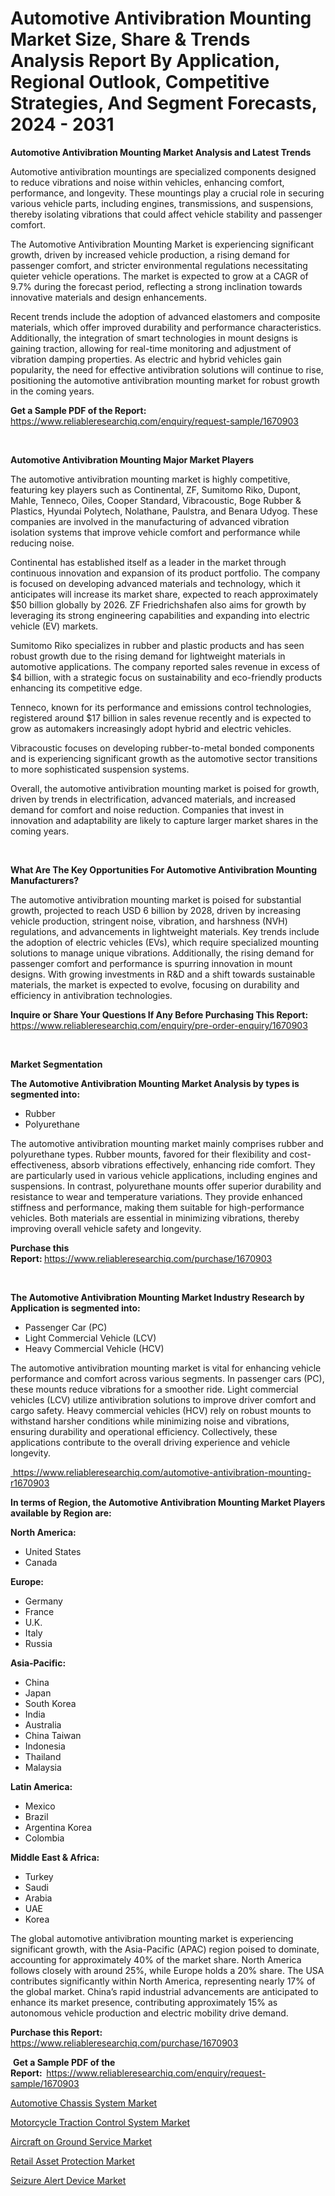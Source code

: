 <p><h1>Automotive Antivibration Mounting Market Size, Share & Trends Analysis Report By Application, Regional Outlook, Competitive Strategies, And Segment Forecasts, 2024 - 2031</h1></p><p><strong>Automotive Antivibration Mounting Market Analysis and Latest Trends</strong></p>
<p><p>Automotive antivibration mountings are specialized components designed to reduce vibrations and noise within vehicles, enhancing comfort, performance, and longevity. These mountings play a crucial role in securing various vehicle parts, including engines, transmissions, and suspensions, thereby isolating vibrations that could affect vehicle stability and passenger comfort.</p><p>The Automotive Antivibration Mounting Market is experiencing significant growth, driven by increased vehicle production, a rising demand for passenger comfort, and stricter environmental regulations necessitating quieter vehicle operations. The market is expected to grow at a CAGR of 9.7% during the forecast period, reflecting a strong inclination towards innovative materials and design enhancements. </p><p>Recent trends include the adoption of advanced elastomers and composite materials, which offer improved durability and performance characteristics. Additionally, the integration of smart technologies in mount designs is gaining traction, allowing for real-time monitoring and adjustment of vibration damping properties. As electric and hybrid vehicles gain popularity, the need for effective antivibration solutions will continue to rise, positioning the automotive antivibration mounting market for robust growth in the coming years.</p></p>
<p><strong>Get a Sample PDF of the Report:&nbsp;</strong> <a href="https://www.reliableresearchiq.com/enquiry/request-sample/1670903?utm_campaign=1837&utm_medium=2&utm_source=Github&utm_content=ia&utm_term=20122024&utm_id=automotive-antivibration-mounting">https://www.reliableresearchiq.com/enquiry/request-sample/1670903</a></p>
<p>&nbsp;</p>
<p><strong>Automotive Antivibration Mounting Major Market Players</strong></p>
<p><p>The automotive antivibration mounting market is highly competitive, featuring key players such as Continental, ZF, Sumitomo Riko, Dupont, Mahle, Tenneco, Oiles, Cooper Standard, Vibracoustic, Boge Rubber & Plastics, Hyundai Polytech, Nolathane, Paulstra, and Benara Udyog. These companies are involved in the manufacturing of advanced vibration isolation systems that improve vehicle comfort and performance while reducing noise.</p><p>Continental has established itself as a leader in the market through continuous innovation and expansion of its product portfolio. The company is focused on developing advanced materials and technology, which it anticipates will increase its market share, expected to reach approximately $50 billion globally by 2026. ZF Friedrichshafen also aims for growth by leveraging its strong engineering capabilities and expanding into electric vehicle (EV) markets.</p><p>Sumitomo Riko specializes in rubber and plastic products and has seen robust growth due to the rising demand for lightweight materials in automotive applications. The company reported sales revenue in excess of $4 billion, with a strategic focus on sustainability and eco-friendly products enhancing its competitive edge.</p><p>Tenneco, known for its performance and emissions control technologies, registered around $17 billion in sales revenue recently and is expected to grow as automakers increasingly adopt hybrid and electric vehicles.</p><p>Vibracoustic focuses on developing rubber-to-metal bonded components and is experiencing significant growth as the automotive sector transitions to more sophisticated suspension systems. </p><p>Overall, the automotive antivibration mounting market is poised for growth, driven by trends in electrification, advanced materials, and increased demand for comfort and noise reduction. Companies that invest in innovation and adaptability are likely to capture larger market shares in the coming years.</p></p>
<p>&nbsp;</p>
<p><strong>What Are The Key Opportunities For Automotive Antivibration Mounting Manufacturers?</strong></p>
<p><p>The automotive antivibration mounting market is poised for substantial growth, projected to reach USD 6 billion by 2028, driven by increasing vehicle production, stringent noise, vibration, and harshness (NVH) regulations, and advancements in lightweight materials. Key trends include the adoption of electric vehicles (EVs), which require specialized mounting solutions to manage unique vibrations. Additionally, the rising demand for passenger comfort and performance is spurring innovation in mount designs. With growing investments in R&D and a shift towards sustainable materials, the market is expected to evolve, focusing on durability and efficiency in antivibration technologies.</p></p>
<p><strong>Inquire or Share Your Questions If Any Before Purchasing This Report:</strong> <a href="https://www.reliableresearchiq.com/enquiry/pre-order-enquiry/1670903?utm_campaign=1837&utm_medium=2&utm_source=Github&utm_content=ia&utm_term=20122024&utm_id=automotive-antivibration-mounting">https://www.reliableresearchiq.com/enquiry/pre-order-enquiry/1670903</a></p>
<p>&nbsp;</p>
<p><strong>Market Segmentation</strong></p>
<p><strong>The Automotive Antivibration Mounting Market Analysis by types is segmented into:</strong></p>
<p><ul><li>Rubber</li><li>Polyurethane</li></ul></p>
<p><p>The automotive antivibration mounting market mainly comprises rubber and polyurethane types. Rubber mounts, favored for their flexibility and cost-effectiveness, absorb vibrations effectively, enhancing ride comfort. They are particularly used in various vehicle applications, including engines and suspensions. In contrast, polyurethane mounts offer superior durability and resistance to wear and temperature variations. They provide enhanced stiffness and performance, making them suitable for high-performance vehicles. Both materials are essential in minimizing vibrations, thereby improving overall vehicle safety and longevity.</p></p>
<p><strong>Purchase this Report:&nbsp;</strong><a href="https://www.reliableresearchiq.com/purchase/1670903?utm_campaign=1837&utm_medium=2&utm_source=Github&utm_content=ia&utm_term=20122024&utm_id=automotive-antivibration-mounting">https://www.reliableresearchiq.com/purchase/1670903</a></p>
<p>&nbsp;</p>
<p><strong>The Automotive Antivibration Mounting Market Industry Research by Application is segmented into:</strong></p>
<p><ul><li>Passenger Car (PC)</li><li>Light Commercial Vehicle (LCV)</li><li>Heavy Commercial Vehicle (HCV)</li></ul></p>
<p><p>The automotive antivibration mounting market is vital for enhancing vehicle performance and comfort across various segments. In passenger cars (PC), these mounts reduce vibrations for a smoother ride. Light commercial vehicles (LCV) utilize antivibration solutions to improve driver comfort and cargo safety. Heavy commercial vehicles (HCV) rely on robust mounts to withstand harsher conditions while minimizing noise and vibrations, ensuring durability and operational efficiency. Collectively, these applications contribute to the overall driving experience and vehicle longevity.</p></p>
<p><a href="https://www.reliableresearchiq.com/automotive-antivibration-mounting-r1670903?utm_campaign=1837&utm_medium=2&utm_source=Github&utm_content=ia&utm_term=20122024&utm_id=automotive-antivibration-mounting">&nbsp;https://www.reliableresearchiq.com/automotive-antivibration-mounting-r1670903</a></p>
<p><strong>In terms of Region, the Automotive Antivibration Mounting Market Players available by Region are:</strong></p>
<p>
    <p> <strong> North America: </strong>
        <ul>
            <li>United States</li>
            <li>Canada</li>
        </ul>
        </p> 
    <p> <strong> Europe: </strong>
        <ul>
            <li>Germany</li>
            <li>France</li>
            <li>U.K.</li>
            <li>Italy</li>
            <li>Russia</li>
        </ul>
        </p> 
    <p> <strong> Asia-Pacific: </strong>
        <ul>
            <li>China</li>
            <li>Japan</li>
            <li>South Korea</li>
            <li>India</li>
            <li>Australia</li>
            <li>China Taiwan</li>
            <li>Indonesia</li>
            <li>Thailand</li>
            <li>Malaysia</li>
        </ul>
        </p> 
    <p> <strong> Latin America: </strong>
        <ul>
            <li>Mexico</li>
            <li>Brazil</li>
            <li>Argentina Korea</li>
            <li>Colombia</li>
        </ul>
        </p> 
    <p> <strong> Middle East & Africa: </strong>
        <ul>
            <li>Turkey</li>
            <li>Saudi</li>
            <li>Arabia</li>
            <li>UAE</li>
            <li>Korea</li>
        </ul>
    </p>
    </p>
<p><p>The global automotive antivibration mounting market is experiencing significant growth, with the Asia-Pacific (APAC) region poised to dominate, accounting for approximately 40% of the market share. North America follows closely with around 25%, while Europe holds a 20% share. The USA contributes significantly within North America, representing nearly 17% of the global market. China’s rapid industrial advancements are anticipated to enhance its market presence, contributing approximately 15% as autonomous vehicle production and electric mobility drive demand.</p></p>
<p><strong>Purchase this Report: </strong><a href="https://www.reliableresearchiq.com/purchase/1670903?utm_campaign=1837&utm_medium=2&utm_source=Github&utm_content=ia&utm_term=20122024&utm_id=automotive-antivibration-mounting">https://www.reliableresearchiq.com/purchase/1670903</a></p>
<p>&nbsp;<strong>Get a Sample PDF of the Report:&nbsp;&nbsp;</strong><a href="https://www.reliableresearchiq.com/enquiry/request-sample/1670903?utm_campaign=1837&utm_medium=2&utm_source=Github&utm_content=ia&utm_term=20122024&utm_id=automotive-antivibration-mounting">https://www.reliableresearchiq.com/enquiry/request-sample/1670903</a></p>
<p><strong></strong></p>
<p><p><a href="https://github.com/myrtleribas85/Market-Research-Report-List-1/blob/main/automotive-chassis-system-market.md?utm_campaign=1837&utm_medium=2&utm_source=Github&utm_content=ia&utm_term=20122024&utm_id=automotive-antivibration-mounting">Automotive Chassis System Market</a></p><p><a href="https://github.com/vangtreena19871987/Market-Research-Report-List-1/blob/main/motorcycle-traction-control-system-market.md?utm_campaign=1837&utm_medium=2&utm_source=Github&utm_content=ia&utm_term=20122024&utm_id=automotive-antivibration-mounting">Motorcycle Traction Control System Market</a></p><p><a href="https://www.linkedin.com/pulse/key-insights-aircraft-ground-service-market-stakeholder-perspectives-x2gpf?utm_campaign=1837&utm_medium=2&utm_source=Github&utm_content=ia&utm_term=20122024&utm_id=automotive-antivibration-mounting">Aircraft on Ground Service Market</a></p><p><a href="https://www.linkedin.com/pulse/retail-asset-protection-market-outlook-from-2024-2031-trends-wwizf?utm_campaign=1837&utm_medium=2&utm_source=Github&utm_content=ia&utm_term=20122024&utm_id=automotive-antivibration-mounting">Retail Asset Protection Market</a></p><p><a href="https://www.linkedin.com/pulse/market-trends-seizure-alert-device-industry-current-size-share-ru3gf?utm_campaign=1837&utm_medium=2&utm_source=Github&utm_content=ia&utm_term=20122024&utm_id=automotive-antivibration-mounting">Seizure Alert Device Market</a></p></p>